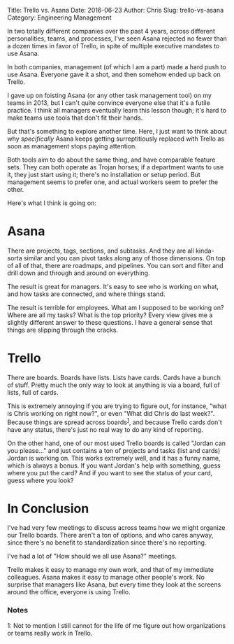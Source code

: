 Title: Trello vs. Asana
Date: 2016-06-23
Author: Chris
Slug: trello-vs-asana
Category: Engineering Management

In two totally different companies over the past 4 years, across
different personalities, teams, and processes, I've seen Asana
rejected no fewer than a dozen times in favor of Trello, in spite of
multiple executive mandates to use Asana.

In both companies, management (of which I am a part) made a hard push
to use Asana. Everyone gave it a shot, and then somehow ended up back
on Trello.

I gave up on foisting Asana (or any other task management tool) on my
teams in 2013, but I can't quite convince everyone else that it's a
futile practice. I think all managers eventually learn this lesson
though; it's hard to make teams use tools that don't fit their hands.

But that's something to explore another time. Here, I just want to
think about why *specifically* Asana keeps getting surreptitiously
replaced with Trello as soon as management stops paying attention.

Both tools aim to do about the same thing, and have comparable feature
sets. They can both operate as Trojan horses; if a department wants to
use it, they just start using it; there's no installation or setup
period. But management seems to prefer one, and actual workers seem to
prefer the other.

Here's what I think is going on:

# Asana

There are projects, tags, sections, and subtasks. And they are all
kinda-sorta similar and you can pivot tasks along any of those
dimensions. On top of all of that, there are roadmaps, and
pipelines. You can sort and filter and drill down and through and
around on everything.

The result is great for managers. It's easy to see who is working on
what, and how tasks are connected, and where things stand.

The result is terrible for employees. What am I supposed to be working
on? Where are all my tasks? What is the top priority? Every view gives
me a slightly different answer to these questions. I have a general
sense that things are slipping through the cracks.

# Trello

There are boards. Boards have lists. Lists have cards. Cards have a
bunch of stuff. Pretty much the only way to look at anything is via a
board, full of lists, full of cards.

This is extremely annoying if you are trying to figure out, for
instance, "what is Chris working on right now?", or even "What did
Chris do last week?". Because things are spread across
boards<sup>[1](#footnote1)</sup>, and because Trello cards don't have
any status, there's just no real way to do any kind of reporting.

On the other hand, one of our most used Trello boards is called
"Jordan can you please..." and just contains a ton of projects and
tasks (list and cards) Jordan is working on. This works extremely
well, and it has a funny name, which is always a bonus. If you want
Jordan's help with something, guess where you put the card? And if you
want to see the status of your card, guess where you look?

# In Conclusion

I've had very few meetings to discuss across teams how we might
organize our Trello boards. There aren't a ton of options, and who
cares anyway, since there's no benefit to standardization since there's no reporting.

I've had a lot of "How should we all use Asana?" meetings.

Trello makes it easy to manage my own work, and that of my immediate
colleagues. Asana makes it easy to manage other people's work. No
surprise that managers like Asana, but every time they look at the
screens around the office, everyone is using Trello.

### Notes

<a name="footnote1">1</a>: Not to mention I still cannot for the life
of me figure out how organizations or teams really work in Trello.

